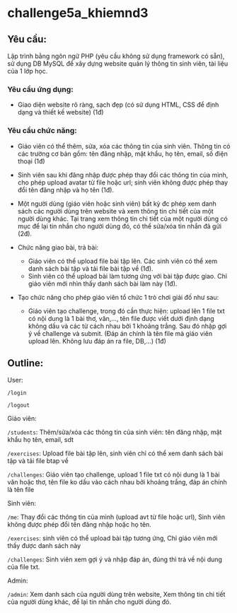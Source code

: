 # challenge5a_khiemnd3

## Yêu cầu:

Lập trình bằng ngôn ngữ PHP (yêu cầu không sử dụng framework có sẵn), sử dụng DB MySQL để xây dựng website quản lý thông tin sinh viên, tài liệu của 1 lớp học.

### Yêu cầu ứng dụng:

- Giao diện website rõ ràng, sạch đẹp (có sử dụng HTML, CSS để định dạng và thiết kế website) (1đ)

### Yêu cầu chức năng:

- Giáo viên có thể thêm, sửa, xóa các thông tin của sinh viên. Thông tin có các trường cơ bản gồm: tên đăng nhập, mật khẩu, họ tên, email, số điện thoại (1đ)

- Sinh viên sau khi đăng nhập được phép thay đổi các thông tin của mình, cho phép upload avatar từ file hoặc url; sinh viên không được phép thay đổi tên đăng nhập và họ tên (1đ).

- Một người dùng (giáo viên hoặc sinh viên) bất kỳ đc phép xem danh sách các người dùng trên website và xem thông tin chi tiết của một người dùng khác. Tại trang xem thông tin chi tiết của một người dùng có mục để lại tin nhắn cho người dùng đó, có thể sửa/xóa tin nhắn đã gửi (2đ).

- Chức năng giao bài, trả bài:
    - Giáo viên có thể upload file bài tập lên. Các sinh viên có thể xem danh sách bài tập và tải file bài tập về (1đ).
    - Sinh viên có thể upload bài làm tương ứng với bài tập được giao. Chỉ giáo viên mới nhìn thấy danh sách bài làm này (1đ).

- Tạo chức năng cho phép giáo viên tổ chức 1 trò chơi giải đố như sau:
    - Giáo viên tạo challenge, trong đó cần thực hiện: upload lên 1 file txt có nội dung là 1 bài thơ, văn,…, tên file được viết dưới định dạng không dấu và các từ cách nhau bởi 1 khoảng trắng. Sau đó nhập gợi ý về challenge và submit. (Đáp án chính là tên file mà giáo viên upload lên. Không lưu đáp án ra file, DB,…) (1đ)


## Outline:

User:

`/login`

`/logout`

Giáo viên:

`/students`: Thêm/sửa/xóa các thông tin của sinh viên: tên đăng nhập, mật khẩu họ tên, email, sdt

`/exercises`: Upload file bài tập lên, sinh viên chỉ có thể xem danh sách bài tập và tải file btap về

`/challenges`: Giáo viên tạo challenge, upload 1 file txt có nội dung là 1 bài văn hoặc thơ, tên file ko dấu vào cách nhau bởi khoảng trắng, đáp án chính là tên file

Sinh viên:

`/me`: Thay đổi các thông tin của mình (upload avt từ file hoặc url), Sinh viên không được phép đổi tên đăng nhập hoặc họ tên.

`/exercises`: sinh viên có thể upload bài tập tương ứng, Chỉ giáo viên mới thấy được danh sách này

`/challenges`: Sinh viên xem gợi ý và nhập đáp án, đúng thì trả về nội dung của file txt.

Admin:

`/admin`: Xem danh sách của người dùng trên website, Xem thông tin chi tiết của người dùng khác, để lại tin nhắn cho người dùng đó.
